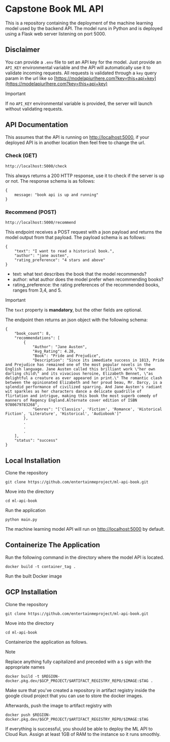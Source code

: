 # Capstone Book ML API
This is a repository containing the deployment of the machine learning model used by the backend API. The model runs in Python and is deployed using a Flask web server listening on port 5000.

## Disclaimer
You can provide a `.env` file to set an API key for the model. Just provide an `API_KEY` environmental variable and the API will automatically use it to validate incoming requests.
All requests is validated through a `key` query param in the url like so [https://modelapiurlhere.com?key=this+api+key](https://modelapiurlhere.com?key=this+api+key)

> [!IMPORTANT]
> If no `API_KEY` environmental variable is provided, the server will launch without validating requests.

## API Documentation
This assumes that the API is running on [http://localhost:5000](http://localhost:5000), if your deployed API is in another location then feel free to change the url.
### Check (GET)

    http://localhost:5000/check

This always returns a 200 HTTP response, use it to check if the server is up or not. The response schema is as follows:
```
{
    message: "book api is up and running"
}
```
### Recommend (POST)

    http://localhost:5000/recommend

This endpoint receives a POST request with a json payload and returns the model output from that payload. The payload schema is as follows:
```
{
    "text": "I want to read a historical book.",
    "author": "jane austen",
    "rating_preference": "4 stars and above"
}
```

- text: what text describes the book that the model recommends?
- author: what author does the model prefer when recommending books?
- rating_preference: the rating preferences of the recommended books, ranges from 3,4, and 5.

> [!IMPORTANT]
> The `text` property is **mandatory**, but the other fields are optional.

The endpoint then returns an json object with the following schema:

```
{
    "book_count": 8,
    "recommendations": [
        {
            "Author": "Jane Austen",
            "Avg_Rating": 4.28,
            "Book": "Pride and Prejudice",
            "Description": "Since its immediate success in 1813, Pride and Prejudice has remained one of the most popular novels in the English language. Jane Austen called this brilliant work \"her own darling child\" and its vivacious heroine, Elizabeth Bennet, \"as delightful a creature as ever appeared in print.\" The romantic clash between the opinionated Elizabeth and her proud beau, Mr. Darcy, is a splendid performance of civilized sparring. And Jane Austen's radiant wit sparkles as her characters dance a delicate quadrille of flirtation and intrigue, making this book the most superb comedy of manners of Regency England.Alternate cover edition of ISBN 9780679783268",
            "Genres": "['Classics', 'Fiction', 'Romance', 'Historical Fiction', 'Literature', 'Historical', 'Audiobook']"
        },
        .
        .
        .
    ],
    "status": "success"
}
```

## Local Installation
Clone the repository

    git clone https://github.com/entertainmeproject/ml-api-book.git

Move into the directory

    cd ml-api-book

Run the application

    python main.py

The machine learning model API will run on [http://localhost:5000](http://localhost:5000) by default.

## Containerize The Application
Run the following command in the directory where the model API is located.

    docker build -t container_tag .

Run the built Docker image

## GCP Installation
Clone the repository

    git clone https://github.com/entertainmeproject/ml-api-book.git

Move into the directory

    cd ml-api-book

Containerize the application as follows. 
> [!NOTE]
> Replace anything fully capitalized and preceded with a `$` sign with the appropriate names

    docker build -t $REGION-docker.pkg.dev/$GCP_PROJECT/$ARTIFACT_REGISTRY_REPO/$IMAGE:$TAG .

Make sure that you've created a repository in artifact registry inside the google cloud project that you can use to store the docker images.

Afterwards, push the image to artifact registry with

    docker push $REGION-docker.pkg.dev/$GCP_PROJECT/$ARTIFACT_REGISTRY_REPO/$IMAGE:$TAG

If everything is successful, you should be able to deploy the ML API to Cloud Run. Assign at least 1GB of RAM to the instance so it runs smoothly.
